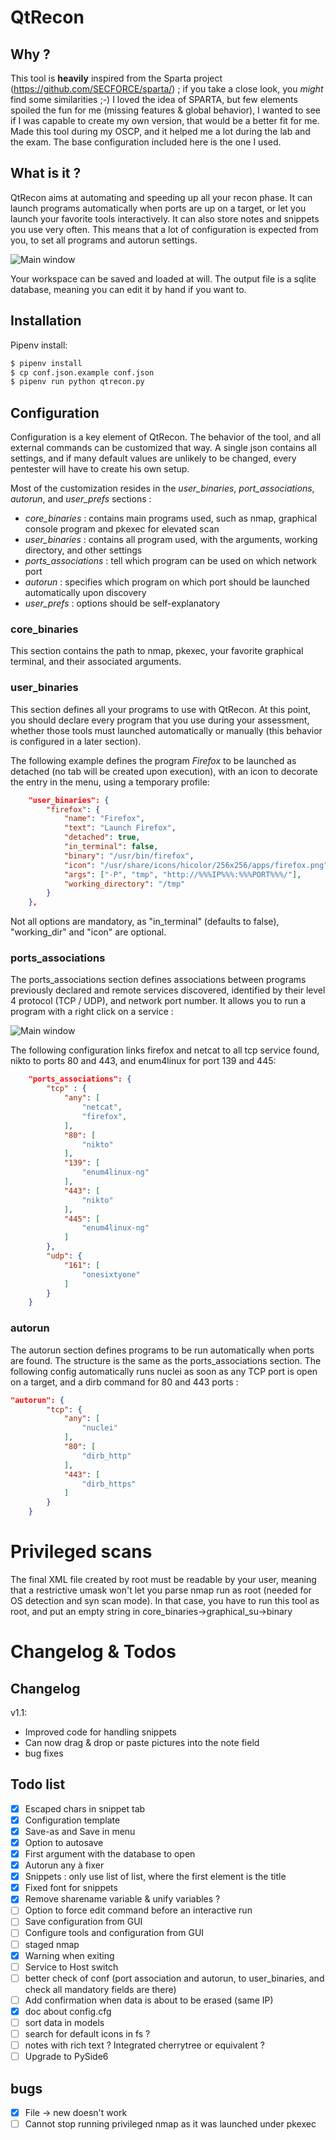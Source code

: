 # QtRecon
## Why ? 

This tool is **heavily** inspired from the Sparta project (https://github.com/SECFORCE/sparta/) ; if you take a close look, you _might_ find some similarities ;-)
I loved the idea of SPARTA, but few elements spoiled the fun for me (missing features & global behavior), I wanted to see if I was capable to create my own version, that would be a better fit for me. Made this tool during my OSCP, and it helped me a lot during the lab and the exam. The base configuration included here is the one I used. 

## What is it ?

QtRecon aims at automating and speeding up all your recon phase. It can launch programs automatically when ports are up on a target, or let you launch your favorite tools interactively. It can also store notes and snippets you use very often. This means that a lot of configuration is expected from you, to set all programs and autorun settings.

![Main window](help/mainwindow.png)

Your workspace can be saved and loaded at will. The output file is a sqlite database, meaning you can edit it by hand if you want to.

## Installation

Pipenv install:

```bash
$ pipenv install
$ cp conf.json.example conf.json
$ pipenv run python qtrecon.py
```

## Configuration

Configuration is a key element of QtRecon. The behavior of the tool, and all external commands can be customized that way. A single json contains all settings, and if many default values are unlikely to be changed, every pentester will have to create his own setup.

Most of the customization resides in the *user_binaries*, *port_associations*, *autorun*, and *user_prefs* sections :

- *core_binaries* : contains main programs used, such as nmap, graphical console program and pkexec for elevated scan 
- *user_binaries* : contains all program used, with the arguments, working directory, and other settings
- *ports_associations* : tell which program can be used on which network port
- *autorun* : specifies which program on which port should be launched automatically upon discovery
- *user_prefs* : options should be self-explanatory

### core_binaries

This section contains the path to nmap, pkexec, your favorite graphical terminal, and their associated arguments.

### user_binaries

This section defines all your programs to use with QtRecon. At this point, you should declare every program that you use during your assessment, whether those tools must launched automatically or manually (this behavior is configured in a later section).

The following example defines the program *Firefox* to be launched as detached (no tab will be created upon execution), with an icon to decorate the entry in the menu, using a temporary profile:

```json
    "user_binaries": {
        "firefox": {
            "name": "Firefox",
            "text": "Launch Firefox",
            "detached": true,
            "in_terminal": false,
            "binary": "/usr/bin/firefox",
            "icon": "/usr/share/icons/hicolor/256x256/apps/firefox.png",
            "args": ["-P", "tmp", "http://%%%IP%%%:%%%PORT%%%/"],
            "working_directory": "/tmp"
        }
    },
 ```

Not all options are mandatory, as "in_terminal" (defaults to false), "working_dir" and "icon" are optional.

### ports_associations

The ports_associations section defines associations between programs previously declared and remote services discovered, identified by their level 4 protocol (TCP / UDP), and network port number. It allows you to run a program with a right click on a service :

![Main window](help/ports_associations.png)

The following configuration links firefox and netcat to all tcp service found, nikto to ports 80 and 443, and enum4linux for port 139 and 445:

```json
    "ports_associations": {
        "tcp" : {
            "any": [
                "netcat",
                "firefox",
            ],
            "80": [
                "nikto"
            ],
            "139": [
                "enum4linux-ng"
            ],
            "443": [
                "nikto"
            ],
            "445": [
                "enum4linux-ng"
            ]
        },
        "udp": {
            "161": [
                "onesixtyone"
            ]
        }
    }
```

### autorun

The autorun section defines programs to be run automatically when ports are found. The structure is the same as the ports_associations section. The following config automatically runs nuclei as soon as any TCP port is open on a target, and a dirb command for 80 and 443 ports :

```json
"autorun": {
        "tcp": {
            "any": [
                "nuclei"
            ],
            "80": [
                "dirb_http"
            ],
            "443": [
                "dirb_https"
            ]
        }
    }
```


# Privileged scans

The final XML file created by root must be readable by your user, meaning that a restrictive umask won't let you parse nmap run as root (needed for OS detection and syn scan mode). In that case, you have to run this tool as root, and put an empty string in core_binaries->graphical_su->binary

# Changelog & Todos

## Changelog

v1.1:
- Improved code for handling snippets
- Can now drag & drop or paste pictures into the note field
- bug fixes

## Todo list

- [x] Escaped chars in snippet tab
- [x] Configuration template
- [x] Save-as and Save in menu
- [x] Option to autosave
- [x] First argument with the database to open
- [x] Autorun any à fixer
- [x] Snippets : only use list of list, where the first element is the title
- [x] Fixed font for snippets
- [X] Remove sharename variable & unify variables ?
- [ ] Option to force edit command before an interactive run
- [ ] Save configuration from GUI
- [ ] Configure tools and configuration from GUI
- [ ] staged nmap
- [x] Warning when exiting
- [ ] Service to Host switch
- [ ] better check of conf (port association and autorun, to user_binaries, and check all mandatory fields are there)
- [ ] Add confirmation when data is about to be erased (same IP)
- [x] doc about config.cfg
- [ ] sort data in models
- [ ] search for default icons in fs ?
- [ ] notes with rich text ? Integrated cherrytree or equivalent ?
- [ ] Upgrade to PySide6

## bugs

- [x] File -> new doesn't work
- [ ] Cannot stop running privileged nmap as it was launched under pkexec
